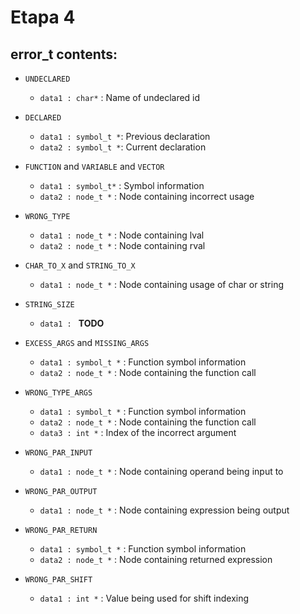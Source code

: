 # Etapa 4

## error_t contents:
  
  - `UNDECLARED`
    * `data1 : char*` : Name of undeclared id

  - `DECLARED`
    * `data1 : symbol_t *`: Previous declaration
    * `data2 : symbol_t *`: Current declaration

  - `FUNCTION` and `VARIABLE` and `VECTOR`
    * `data1 : symbol_t*` : Symbol information
    * `data2 : node_t *` : Node containing incorrect usage

  - `WRONG_TYPE`
    * `data1 : node_t *` : Node containing lval
    * `data2 : node_t *` : Node containing rval

  - `CHAR_TO_X` and `STRING_TO_X`
    * `data1 : node_t *` : Node containing usage of char or string

  - `STRING_SIZE`
    * `data1 : ` **TODO**

  - `EXCESS_ARGS` and  `MISSING_ARGS`
    * `data1 : symbol_t *` : Function symbol information
    * `data2 : node_t *` : Node containing the function call

  - `WRONG_TYPE_ARGS`
    * `data1 : symbol_t *` : Function symbol information
    * `data2 : node_t *` : Node containing the function call
    * `data3 : int *` : Index of the incorrect argument

  - `WRONG_PAR_INPUT`
    * `data1 : node_t *` : Node containing operand being input to

  - `WRONG_PAR_OUTPUT`
    * `data1 : node_t *` : Node containing expression being output

  - `WRONG_PAR_RETURN`
    * `data1 : symbol_t *` : Function symbol information
    * `data2 : node_t *`   : Node containing returned expression
  
  - `WRONG_PAR_SHIFT`
    * `data1 : int *` : Value being used for shift indexing